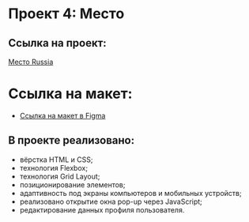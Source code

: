 # Проект 4: Место

## Ссылка на проект:
[Место Russia](https://github.com/Ivan-Galaido/mesto.git)

# Ссылка на макет:
* [Ссылка на макет в Figma](https://www.figma.com/file/StZjf8HnoeLdiXS7dYrLAh/JavaScript.-Sprint-4)

## В проекте реализовано:
* вёрстка HTML и CSS;
* технология Flexbox;
* технология Grid Layout;
* позиционирование элементов;
* адаптивность под экраны компьютеров и мобильных устройств;
* реализовано открытие окна pop-up через JavaScript;
* редактирование данных профиля пользователя.
